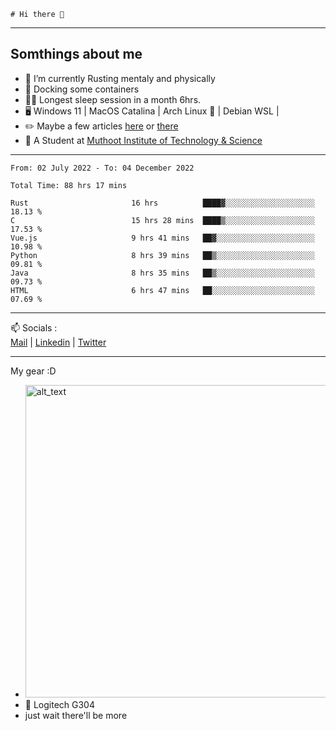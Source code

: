 ```
# Hi there 👋
```

---

## Somthings about me


- 🌱 I’m currently Rusting mentaly and physically
- 🐋 Docking some containers
- 😶‍🌫️ Longest sleep session in a month 6hrs.
- 🖥️ Windows 11 | MacOS Catalina | Arch Linux 🦩 | Debian WSL |
- ✏️ Maybe a few articles [here](https://medium.com/@advaithnarayanan8) or [there](https://medium.com/@advaithnarayanan8)
- 📑 A Student at [Muthoot Institute of Technology & Science](https://mgmits.ac.in/)



---

<!--START_SECTION:waka-->

```text
From: 02 July 2022 - To: 04 December 2022

Total Time: 88 hrs 17 mins

Rust                       16 hrs          ████▓░░░░░░░░░░░░░░░░░░░░   18.13 %
C                          15 hrs 28 mins  ████▒░░░░░░░░░░░░░░░░░░░░   17.53 %
Vue.js                     9 hrs 41 mins   ██▓░░░░░░░░░░░░░░░░░░░░░░   10.98 %
Python                     8 hrs 39 mins   ██▒░░░░░░░░░░░░░░░░░░░░░░   09.81 %
Java                       8 hrs 35 mins   ██▒░░░░░░░░░░░░░░░░░░░░░░   09.73 %
HTML                       6 hrs 47 mins   ██░░░░░░░░░░░░░░░░░░░░░░░   07.69 %
```

<!--END_SECTION:waka-->

---

📫 Socials :<br>
[Mail](mailto:advaithnarayanan8@gmail.com) | [Linkedin](https://www.linkedin.com/in/advaith-narayanan-a72152214/) | [Twitter](https://twitter.com/advaithnarayan)


--- 
My gear :D

- [<img alt="alt_text" width="500px" src="https://valid.x86.fr/cache/banner/xv24bv-6.png" />](https://valid.x86.fr/xv24bv)
- 🐁 Logitech G304
- just wait there'll be more
